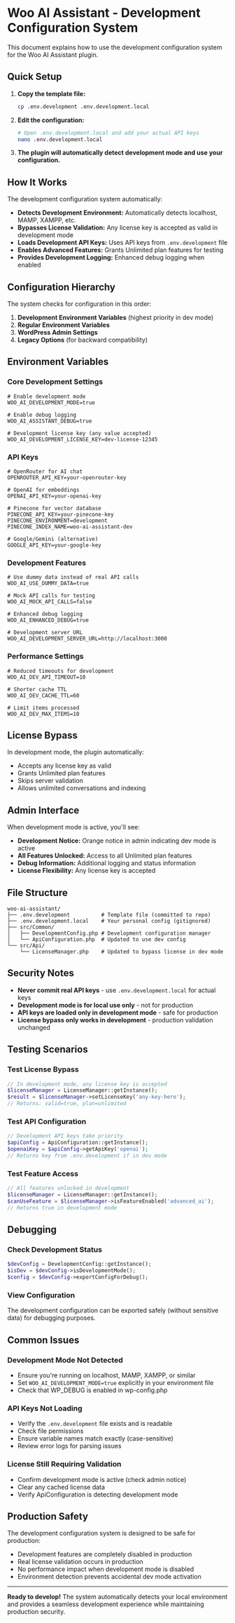 # Woo AI Assistant - Development Configuration System

This document explains how to use the development configuration system for the Woo AI Assistant plugin.

## Quick Setup

1. **Copy the template file:**
   ```bash
   cp .env.development .env.development.local
   ```

2. **Edit the configuration:**
   ```bash
   # Open .env.development.local and add your actual API keys
   nano .env.development.local
   ```

3. **The plugin will automatically detect development mode and use your configuration.**

## How It Works

The development configuration system automatically:

- **Detects Development Environment:** Automatically detects localhost, MAMP, XAMPP, etc.
- **Bypasses License Validation:** Any license key is accepted as valid in development mode
- **Loads Development API Keys:** Uses API keys from `.env.development` file
- **Enables Advanced Features:** Grants Unlimited plan features for testing
- **Provides Development Logging:** Enhanced debug logging when enabled

## Configuration Hierarchy

The system checks for configuration in this order:

1. **Development Environment Variables** (highest priority in dev mode)
2. **Regular Environment Variables**
3. **WordPress Admin Settings**
4. **Legacy Options** (for backward compatibility)

## Environment Variables

### Core Development Settings

```env
# Enable development mode
WOO_AI_DEVELOPMENT_MODE=true

# Enable debug logging
WOO_AI_ASSISTANT_DEBUG=true

# Development license key (any value accepted)
WOO_AI_DEVELOPMENT_LICENSE_KEY=dev-license-12345
```

### API Keys

```env
# OpenRouter for AI chat
OPENROUTER_API_KEY=your-openrouter-key

# OpenAI for embeddings
OPENAI_API_KEY=your-openai-key

# Pinecone for vector database
PINECONE_API_KEY=your-pinecone-key
PINECONE_ENVIRONMENT=development
PINECONE_INDEX_NAME=woo-ai-assistant-dev

# Google/Gemini (alternative)
GOOGLE_API_KEY=your-google-key
```

### Development Features

```env
# Use dummy data instead of real API calls
WOO_AI_USE_DUMMY_DATA=true

# Mock API calls for testing
WOO_AI_MOCK_API_CALLS=false

# Enhanced debug logging
WOO_AI_ENHANCED_DEBUG=true

# Development server URL
WOO_AI_DEVELOPMENT_SERVER_URL=http://localhost:3000
```

### Performance Settings

```env
# Reduced timeouts for development
WOO_AI_DEV_API_TIMEOUT=10

# Shorter cache TTL
WOO_AI_DEV_CACHE_TTL=60

# Limit items processed
WOO_AI_DEV_MAX_ITEMS=10
```

## License Bypass

In development mode, the plugin automatically:

- Accepts any license key as valid
- Grants Unlimited plan features
- Skips server validation
- Allows unlimited conversations and indexing

## Admin Interface

When development mode is active, you'll see:

- **Development Notice:** Orange notice in admin indicating dev mode is active
- **All Features Unlocked:** Access to all Unlimited plan features
- **Debug Information:** Additional logging and status information
- **License Flexibility:** Any license key is accepted

## File Structure

```
woo-ai-assistant/
├── .env.development          # Template file (committed to repo)
├── .env.development.local    # Your personal config (gitignored)
├── src/Common/
│   ├── DevelopmentConfig.php # Development configuration manager
│   └── ApiConfiguration.php  # Updated to use dev config
└── src/Api/
    └── LicenseManager.php    # Updated to bypass license in dev mode
```

## Security Notes

- **Never commit real API keys** - use `.env.development.local` for actual keys
- **Development mode is for local use only** - not for production
- **API keys are loaded only in development mode** - safe for production
- **License bypass only works in development** - production validation unchanged

## Testing Scenarios

### Test License Bypass
```php
// In development mode, any license key is accepted
$licenseManager = LicenseManager::getInstance();
$result = $licenseManager->setLicenseKey('any-key-here');
// Returns: valid=true, plan=unlimited
```

### Test API Configuration
```php
// Development API keys take priority
$apiConfig = ApiConfiguration::getInstance();
$openaiKey = $apiConfig->getApiKey('openai');
// Returns key from .env.development if in dev mode
```

### Test Feature Access
```php
// All features unlocked in development
$licenseManager = LicenseManager::getInstance();
$canUseFeature = $licenseManager->isFeatureEnabled('advanced_ai');
// Returns true in development mode
```

## Debugging

### Check Development Status
```php
$devConfig = DevelopmentConfig::getInstance();
$isDev = $devConfig->isDevelopmentMode();
$config = $devConfig->exportConfigForDebug();
```

### View Configuration
The development configuration can be exported safely (without sensitive data) for debugging purposes.

## Common Issues

### Development Mode Not Detected
- Ensure you're running on localhost, MAMP, XAMPP, or similar
- Set `WOO_AI_DEVELOPMENT_MODE=true` explicitly in your environment file
- Check that WP_DEBUG is enabled in wp-config.php

### API Keys Not Loading
- Verify the `.env.development` file exists and is readable
- Check file permissions
- Ensure variable names match exactly (case-sensitive)
- Review error logs for parsing issues

### License Still Requiring Validation
- Confirm development mode is active (check admin notice)
- Clear any cached license data
- Verify ApiConfiguration is detecting development mode

## Production Safety

The development configuration system is designed to be safe for production:

- Development features are completely disabled in production
- Real license validation occurs in production
- No performance impact when development mode is disabled
- Environment detection prevents accidental dev mode activation

---

**Ready to develop!** The system automatically detects your local environment and provides a seamless development experience while maintaining production security.